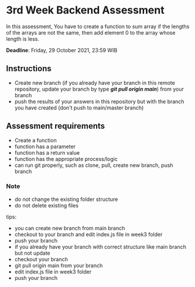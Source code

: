 # 3rd Week Backend Assessment
In this assessment, You have to create a function to sum array  if the lengths of the arrays are not the same, then add element 0 to the array whose length is less.

**Deadline**: Friday, 29 October 2021, 23:59 WIB

## Instructions
- Create new branch (if you already have your branch in this remote repository, update your branch by type ***git pull origin main***) from your branch
- push the results of your answers in this repository but with the branch you have created (don't push to main/master branch)

## Assessment requirements
- Create a function
- function has a parameter
- function has a return value
- function has the appropriate process/logic
- can run git properly, such as clone, pull, create new branch, push branch

### Note
- do not change the existing folder structure
- do not delete existing files  

tips:
- you can create new branch from main branch
- checkout to your branch and edit index.js file in week3 folder
- push your branch
- if you already have your branch with correct structure like main branch but not update
- checkout your branch
- git pull origin main from your branch
- edit index.js file in week3 folder
- push your branch
  